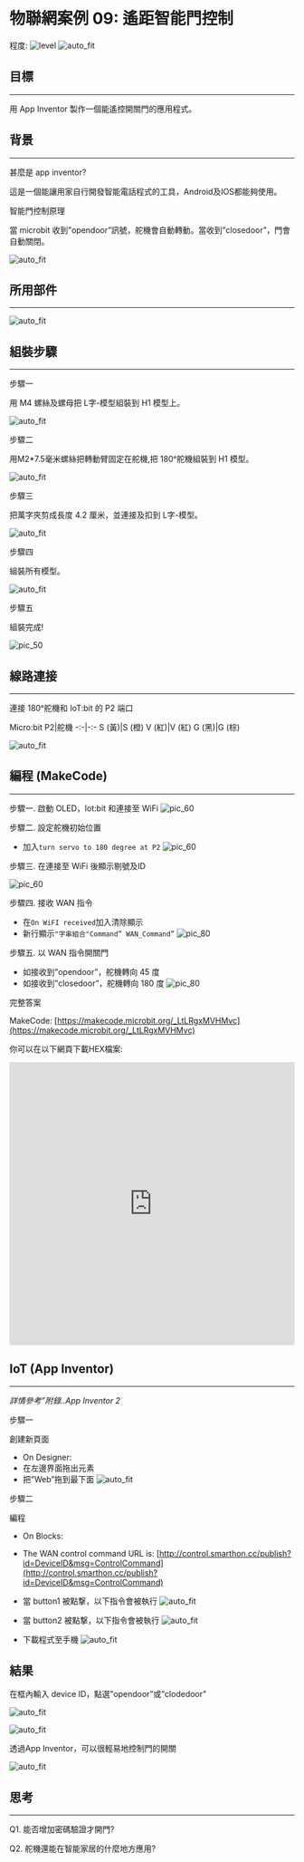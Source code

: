 # 物聯網案例 09: 遙距智能門控制

程度: ![level](images/level4.png)
![auto_fit](images/Case9/case-09.png)<P>

## 目標
<HR>

用 App Inventor 製作一個能遙控開關門的應用程式。 <BR><P>

## 背景
<HR>

<span id="subtitle">甚麼是 app inventor?</span><BR><P>
這是一個能讓用家自行開發智能電話程式的工具，Android及IOS都能夠使用。<BR><P>
<span id="subtitle">智能門控制原理</span><BR><P>
當 microbit 收到”opendoor”訊號，舵機會自動轉動。當收到”closedoor”，門會自動關閉。<BR><P>
![auto_fit](images/Case9/Concept-diagram-Case9.png)<P>

## 所用部件
<HR>

![auto_fit](images/Case9/Case9_parts.png)<P>

## 組裝步驟
<HR>

<span id="subtitle">步驟一</span><BR><P>
用 M4 螺絲及螺母把 L字-模型組裝到 H1 模型上。<BR><P>
![auto_fit](images/Case9/Case9_ass1.png)<P>
<span id="subtitle">步驟二</span><BR><P>
用M2\*7.5毫米螺絲把轉動臂固定在舵機,把 180ᵒ舵機組裝到 H1 模型。<BR><P>
![auto_fit](images/Case9/Case9_ass2.png)<P>
<span id="subtitle">步驟三</span><BR><P>
把萬字夾剪成長度 4.2 厘米，並連接及扣到 L字-模型。<BR><P>
![auto_fit](images/Case9/Case9_ass3.png)<P>
<span id="subtitle">步驟四</span><BR><P>
組裝所有模型。<BR><P>
![auto_fit](images/Case9/Case9_ass4.png)<P>
<span id="subtitle">步驟五</span><BR><P>
組裝完成!<BR><P>
![pic_50](images/Case9/Case9_ass5.png)<P>


## 線路連接
<HR>

連接 180ᵒ舵機和 IoT:bit 的 P2 端口<BR><P>

Micro:bit P2|舵機
-:-|-:-
S (黃)|S (橙)
V (紅)|V (紅)
G (黑)|G (棕)

![auto_fit](images/Case9/Case9_hardware.png)<P>

## 編程 (MakeCode)
<HR>

<span id="subtitle">步驟一. 啟動 OLED，Iot:bit 和連接至 WiFi</span>
![pic_60](images/Case9/Case9_p1.png)<P>

<span id="subtitle">步驟二. 設定舵機初始位置</span><BR><P>
* 加入`turn servo to 180 degree at P2`
![pic_60](images/Case9/Case9_p2.png)<P>

<span id="subtitle">步驟三. 在連接至 WiFi 後顯示剔號及ID</span><BR><P>
![pic_60](images/Case9/Case9_p3.png)<P>

<span id="subtitle">步驟四. 接收 WAN 指令</span><BR><P>
* 在`On WiFI received`加入清除顯示
* 新行顯示` "字串組合"Command” WAN_Command” `
![pic_80](images/Case9/Case9_p4.png)<P>

<span id="subtitle">步驟五. 以 WAN 指令開關門</span><BR><P>
* 如接收到”opendoor”，舵機轉向 45 度
* 如接收到”closedoor”，舵機轉向 180 度
![pic_80](images/Case9/Case9_p5.png)<P>

<span id="subtitle">完整答案<BR><P>
MakeCode: [https://makecode.microbit.org/_LtLRgxMVHMvc](https://makecode.microbit.org/_LtLRgxMVHMvc)<BR><P>
你可以在以下網頁下載HEX檔案:<BR>
<iframe src="https://makecode.microbit.org/#pub:_LtLRgxMVHMvc" width="100%" height="500" frameborder="0"></iframe>

 
## IoT (App Inventor)
<HR>

<span id="remarks">*詳情參考”附錄..App Inventor 2*</span><BR><P>


<span id="subtitle">步驟一</span><BR><P>
創建新頁面<BR><P>
* On Designer:
* 在左邊界面拖出元素 
* 把”Web”拖到最下面
![auto_fit](images/Case9/Case9_iot1.png)<P>


<span id="subtitle">步驟二</span><BR><P>
編程
* On Blocks: 
* The WAN control command URL is: 
[http://control.smarthon.cc/publish?id=DeviceID&msg=ControlCommand](http://control.smarthon.cc/publish?id=DeviceID&msg=ControlCommand)

* 當 button1 被點撃，以下指令會被執行
![auto_fit](images/Case9/Case9_iot2.png)<P>
* 當 button2 被點撃，以下指令會被執行
![auto_fit](images/Case9/Case9_iot3.png)<P>
* 下載程式至手機
![auto_fit](images/Case9/Case9_iot4.png)<P>
 
## 結果
在框內輸入 device ID，點選”opendoor”或”clodedoor”<BR><P>
![auto_fit](images/Case9/Case9_result1.png)<P>

 
![auto_fit](images/Case9/Case9_result3.png)<P>

透過App Inventor，可以很輕易地控制門的開關<BR><P>
![auto_fit](images/Case9/Case9_result4.gif)<P>


## 思考
<HR>

Q1. 能否增加密碼驗證才開門?<BR><P>
Q2. 舵機還能在智能家居的什麼地方應用?<BR><P>
